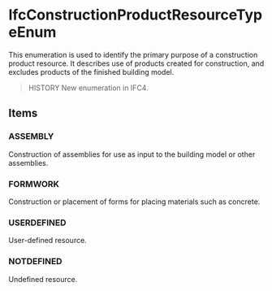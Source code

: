 # IfcConstructionProductResourceTypeEnum

This enumeration is used to identify the primary purpose of a construction product resource. It describes use of products created for construction, and excludes products of the finished building model.<!-- end of definition -->

> HISTORY New enumeration in IFC4.

## Items

### ASSEMBLY
Construction of assemblies for use as input to the building model or other assemblies.

### FORMWORK
Construction or placement of forms for placing materials such as concrete.

### USERDEFINED
User-defined resource.

### NOTDEFINED
Undefined resource.
